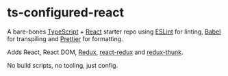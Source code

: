 # ts-configured-react

A bare-bones [TypeScript](https://www.typescriptlang.org/) + [React](https://reactjs.org/) starter repo using [ESLint](https://eslint.org/) for linting, [Babel](https://babeljs.io/) for transpiling and [Prettier](https://prettier.io/) for formatting.

Adds React, React DOM, [Redux](https://redux.js.org/), [react-redux](https://react-redux.js.org/) and [redux-thunk](https://github.com/reduxjs/redux-thunk).

No build scripts, no tooling, just config.
